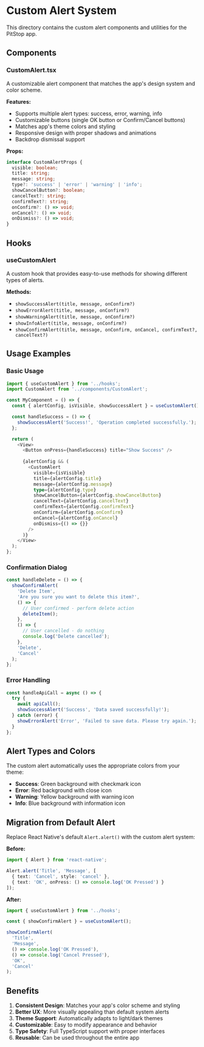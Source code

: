 # Custom Alert System

This directory contains the custom alert components and utilities for the PitStop app.

## Components

### CustomAlert.tsx
A customizable alert component that matches the app's design system and color scheme.

**Features:**
- Supports multiple alert types: success, error, warning, info
- Customizable buttons (single OK button or Confirm/Cancel buttons)
- Matches app's theme colors and styling
- Responsive design with proper shadows and animations
- Backdrop dismissal support

**Props:**
```typescript
interface CustomAlertProps {
  visible: boolean;
  title: string;
  message: string;
  type?: 'success' | 'error' | 'warning' | 'info';
  showCancelButton?: boolean;
  cancelText?: string;
  confirmText?: string;
  onConfirm?: () => void;
  onCancel?: () => void;
  onDismiss?: () => void;
}
```

## Hooks

### useCustomAlert
A custom hook that provides easy-to-use methods for showing different types of alerts.

**Methods:**
- `showSuccessAlert(title, message, onConfirm?)`
- `showErrorAlert(title, message, onConfirm?)`
- `showWarningAlert(title, message, onConfirm?)`
- `showInfoAlert(title, message, onConfirm?)`
- `showConfirmAlert(title, message, onConfirm, onCancel, confirmText?, cancelText?)`

## Usage Examples

### Basic Usage
```typescript
import { useCustomAlert } from '../hooks';
import CustomAlert from '../components/CustomAlert';

const MyComponent = () => {
  const { alertConfig, isVisible, showSuccessAlert } = useCustomAlert();

  const handleSuccess = () => {
    showSuccessAlert('Success!', 'Operation completed successfully.');
  };

  return (
    <View>
      <Button onPress={handleSuccess} title="Show Success" />
      
      {alertConfig && (
        <CustomAlert
          visible={isVisible}
          title={alertConfig.title}
          message={alertConfig.message}
          type={alertConfig.type}
          showCancelButton={alertConfig.showCancelButton}
          cancelText={alertConfig.cancelText}
          confirmText={alertConfig.confirmText}
          onConfirm={alertConfig.onConfirm}
          onCancel={alertConfig.onCancel}
          onDismiss={() => {}}
        />
      )}
    </View>
  );
};
```

### Confirmation Dialog
```typescript
const handleDelete = () => {
  showConfirmAlert(
    'Delete Item',
    'Are you sure you want to delete this item?',
    () => {
      // User confirmed - perform delete action
      deleteItem();
    },
    () => {
      // User cancelled - do nothing
      console.log('Delete cancelled');
    },
    'Delete',
    'Cancel'
  );
};
```

### Error Handling
```typescript
const handleApiCall = async () => {
  try {
    await apiCall();
    showSuccessAlert('Success', 'Data saved successfully!');
  } catch (error) {
    showErrorAlert('Error', 'Failed to save data. Please try again.');
  }
};
```

## Alert Types and Colors

The custom alert automatically uses the appropriate colors from your theme:

- **Success**: Green background with checkmark icon
- **Error**: Red background with close icon  
- **Warning**: Yellow background with warning icon
- **Info**: Blue background with information icon

## Migration from Default Alert

Replace React Native's default `Alert.alert()` with the custom alert system:

**Before:**
```typescript
import { Alert } from 'react-native';

Alert.alert('Title', 'Message', [
  { text: 'Cancel', style: 'cancel' },
  { text: 'OK', onPress: () => console.log('OK Pressed') }
]);
```

**After:**
```typescript
import { useCustomAlert } from '../hooks';

const { showConfirmAlert } = useCustomAlert();

showConfirmAlert(
  'Title',
  'Message',
  () => console.log('OK Pressed'),
  () => console.log('Cancel Pressed'),
  'OK',
  'Cancel'
);
```

## Benefits

1. **Consistent Design**: Matches your app's color scheme and styling
2. **Better UX**: More visually appealing than default system alerts
3. **Theme Support**: Automatically adapts to light/dark themes
4. **Customizable**: Easy to modify appearance and behavior
5. **Type Safety**: Full TypeScript support with proper interfaces
6. **Reusable**: Can be used throughout the entire app
